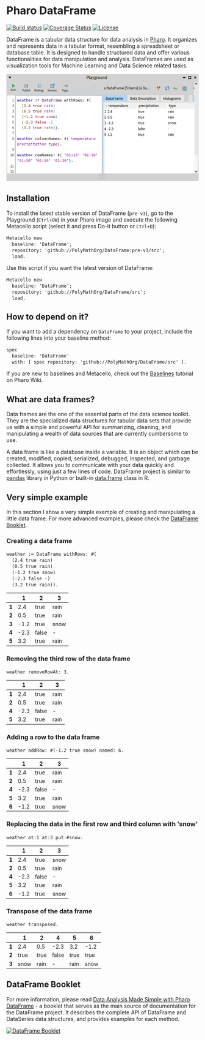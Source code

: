 # Pharo DataFrame
[![Build status](https://github.com/PolyMathOrg/DataFrame/workflows/CI/badge.svg)](https://github.com/PolyMathOrg/DataFrame/actions/workflows/test.yml)
[![Coverage Status](https://coveralls.io/repos/github/PolyMathOrg/DataFrame/badge.svg?branch=master)](https://coveralls.io/github/PolyMathOrg/DataFrame?branch=master)
[![License](https://img.shields.io/badge/license-MIT-blue.svg)](https://raw.githubusercontent.com/PolyMathOrg/DataFrame/master/LICENSE)

DataFrame is a tabular data structure for data analysis in [Pharo](https://pharo.org/). It organizes and represents data in a tabular format, resembling a spreadsheet or database table. It is designed to handle structured data and offer various functionalities for data manipulation and analysis. DataFrames are used as visualization tools for Machine Learning and Data Science related tasks.

<img width="700" src="img/weatherDfDataInspector.png">

## Installation
To install the latest stable version of DataFrame (`pre-v3`), go to the Playground (`Ctrl+OW`) in your Pharo image and execute the following Metacello script (select it and press Do-it button or `Ctrl+D`):

```st
Metacello new
  baseline: 'DataFrame';
  repository: 'github://PolyMathOrg/DataFrame:pre-v3/src';
  load.
```

Use this script if you want the latest version of DataFrame:

```st
Metacello new
  baseline: 'DataFrame';
  repository: 'github://PolyMathOrg/DataFrame/src';
  load.
```

## How to depend on it?

If you want to add a dependency on `DataFrame` to your project, include the following lines into your baseline method:

```Smalltalk
spec
  baseline: 'DataFrame'
  with: [ spec repository: 'github://PolyMathOrg/DataFrame/src' ].
```

If you are new to baselines and Metacello, check out the [Baselines](https://github.com/pharo-open-documentation/pharo-wiki/blob/master/General/Baselines.md) tutorial on Pharo Wiki.

## What are data frames?

Data frames are the one of the essential parts of the data science toolkit. They are the specialized data structures for tabular data sets that provide us with a simple and powerful API for summarizing, cleaning, and manipulating a wealth of data sources that are currently cumbersome to use.

A data frame is like a database inside a variable. It is an object which can be created, modified, copied, serialized, debugged, inspected, and garbage collected. It allows you to communicate with your data quickly and effortlessly, using just a few lines of code. DataFrame project is similar to [pandas](https://pandas.pydata.org/) library in Python or built-in [data.frame](https://www.rdocumentation.org/packages/base/versions/3.5.3/topics/data.frame) class in R.

## Very simple example

In this section I show a very simple example of creating and manipulating a little data frame. For more advanced examples, please check the [DataFrame Booklet](#dataframe-booklet).

### Creating a data frame 

```Smalltalk
weather := DataFrame withRows: #(
  (2.4 true rain)
  (0.5 true rain)
  (-1.2 true snow)
  (-2.3 false -)
  (3.2 true rain)).
```
|       | 1    | 2     | 3    |
|-------|------|-------|------|
| **1** | 2.4  | true  | rain |
| **2** | 0.5  | true  | rain |
| **3** | -1.2 | true  | snow |
| **4** | -2.3 | false | -    |
| **5** | 3.2  | true  | rain |


### Removing the third row of the data frame

```Smalltalk
weather removeRowAt: 3.
```
|       | 1    | 2     | 3    |
|-------|------|-------|------|
| **1** | 2.4  | true  | rain |
| **2** | 0.5  | true  | rain |
| **4** | -2.3 | false | -    |
| **5** | 3.2  | true  | rain |

### Adding a row to the data frame

```Smalltalk
weather addRow: #(-1.2 true snow) named: 6.
```
|       | 1    | 2     | 3    |
|-------|------|-------|------|
| **1** | 2.4  | true  | rain |
| **2** | 0.5  | true  | rain |
| **4** | -2.3 | false | -    |
| **5** | 3.2  | true  | rain |
| **6** | -1.2 | true  | snow |

### Replacing the data in the first row and third column with 'snow'

```Smalltalk
weather at:1 at:3 put:#snow.
```
|       | 1    | 2     | 3    |
|-------|------|-------|------|
| **1** | 2.4  | true  | snow |
| **2** | 0.5  | true  | rain |
| **4** | -2.3 | false | -    |
| **5** | 3.2  | true  | rain |
| **6** | -1.2 | true  | snow |

### Transpose of the data frame

```Smalltalk
weather transposed.
```
|       | 1    | 2    | 4     | 5    | 6    |
|-------|------|------|-------|------|------|
| **1** | 2.4  | 0.5  | -2.3  | 3.2  | -1.2 |
| **2** | true | true | false | true | true |
| **3** | snow | rain | -     | rain | snow |

## DataFrame Booklet

For more information, please read [Data Analysis Made Simple with Pharo DataFrame](https://github.com/SquareBracketAssociates/Booklet-DataFrame) - a booklet that serves as the main source of documentation for the DataFrame project. It describes the complete API of DataFrame and DataSeries data structures, and provides examples for each method.

[![DataFrame Booklet](img/booklet.png)](https://github.com/SquareBracketAssociates/Booklet-DataFrame)
